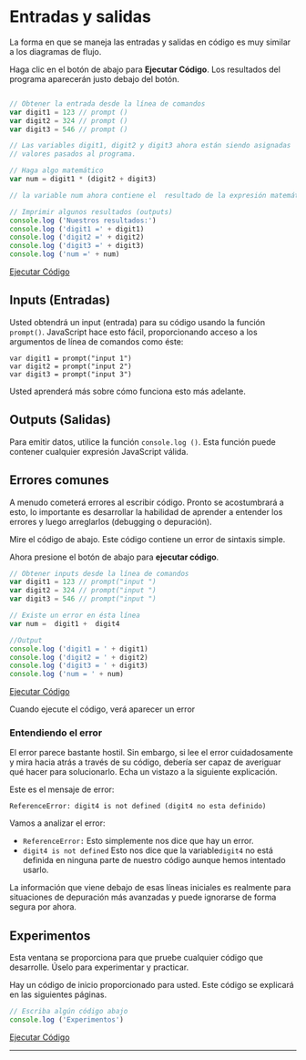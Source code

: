 # Entradas y salidas

La forma en que se maneja las entradas y salidas en código es muy similar a los diagramas de flujo.

Haga clic en el botón de abajo para **Ejecutar Código**. Los resultados del programa aparecerán justo debajo del botón.

```js

// Obtener la entrada desde la línea de comandos
var digit1 = 123 // prompt ()
var digit2 = 324 // prompt ()
var digit3 = 546 // prompt ()

// Las variables digit1, digit2 y digit3 ahora están siendo asignadas
// valores pasados al programa.

// Haga algo matemático
var num = digit1 * (digit2 + digit3)

// la variable num ahora contiene el  resultado de la expresión matemática

// Imprimir algunos resultados (outputs)
console.log ('Nuestros resultados:')
console.log ('digit1 =' + digit1)
console.log ('digit2 =' + digit2)
console.log ('digit3 =' + digit3)
console.log ('num =' + num)
```
[Ejecutar Código]()

## Inputs (Entradas)

Usted obtendrá un input (entrada) para su código usando la función `prompt()`. JavaScript hace esto fácil, proporcionando acceso a los argumentos de línea de comandos como éste:

```
var digit1 = prompt("input 1") 
var digit2 = prompt("input 2")
var digit3 = prompt("input 3")
```

Usted aprenderá más sobre cómo funciona esto más adelante.  

## Outputs (Salidas)

Para emitir datos, utilice la función `console.log ()`. Esta función puede contener cualquier expresión JavaScript válida.

## Errores comunes

A menudo cometerá errores al escribir código. Pronto se acostumbrará a esto, lo importante es desarrollar la habilidad de aprender a entender los errores y luego arreglarlos (debugging o depuración).

Mire el código de abajo. Este código contiene un error de sintaxis simple.

Ahora presione el botón de abajo para **ejecutar código**.

```js
// Obtener inputs desde la línea de comandos
var digit1 = 123 // prompt("input ") 
var digit2 = 324 // prompt("input ") 
var digit3 = 546 // prompt("input ") 

// Existe un error en ésta línea
var num =  digit1 +  digit4

//Output
console.log ('digit1 = ' + digit1)
console.log ('digit2 = ' + digit2)
console.log ('digit3 = ' + digit3)
console.log ('num = ' + num)

```
[Ejecutar Código]()

Cuando ejecute el código, verá aparecer un error

### Entendiendo el error

El error parece bastante hostil. Sin embargo, si lee el error cuidadosamente y mira hacia atrás a través de su código, debería ser capaz de averiguar qué hacer para solucionarlo. Echa un vistazo a la siguiente explicación.

Este es el mensaje de error:

```
ReferenceError: digit4 is not defined (digit4 no esta definido)

```

Vamos a analizar el error:

* `ReferenceError:` Esto simplemente nos dice que hay un error.
* `digit4 is not defined` Esto nos dice que la variable`digit4` no está definida en ninguna parte de nuestro código aunque hemos intentado usarlo.

La información que viene debajo de esas líneas iniciales es realmente para situaciones de depuración más avanzadas y puede ignorarse de forma segura por ahora.

## Experimentos

Esta ventana se proporciona para que pruebe cualquier código que desarrolle. Úselo para experimentar y practicar.

Hay un código de inicio proporcionado para usted. Este código se explicará en las siguientes páginas.

```js
// Escriba algún código abajo
console.log ('Experimentos')

```
[Ejecutar Código]()

---- 

